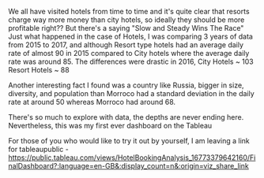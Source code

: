 We all have visited hotels from time to time and it's quite clear that resorts charge way more money than city hotels, so ideally they should be more profitable right??
But there's a saying "Slow and Steady Wins The Race"
Just what happened in the case of Hotels, I was comparing 3 years of data from 2015 to 2017, and although Resort type hotels had an average daily rate of almost 90 in 2015 compared to City hotels where the average daily rate was around 85. The differences were drastic in 2016,
City Hotels ~ 103
Resort Hotels ~ 88

Another interesting fact I found was a country like Russia, bigger in size, diversity, and population than Morroco had a standard deviation in the daily rate at around 50 whereas Morroco had around 68.

There's so much to explore with data, the depths are never ending here.
Nevertheless, this was my first ever dashboard on the Tableau 


For those of you who would like to try it out by yourself, I am leaving a link for tableaupublic - https://public.tableau.com/views/HotelBookingAnalysis_16773379642160/FinalDashboard?:language=en-GB&:display_count=n&:origin=viz_share_link
